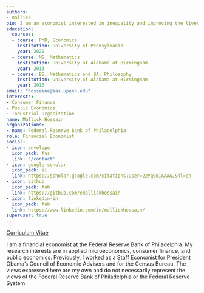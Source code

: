 ```yaml
---
authors:
- mallick
bio: I am an economist interested in inequality and improving the lives of those around me.
education:
  courses:
  - course: PhD, Economics
    institution: University of Pennsylvania
    year: 2020
  - course: MS, Mathematics
    institution: University of Alabama at Birmingham
    year: 2013
  - course: BS, Mathematics and BA, Philosophy 
    institution: University of Alabama at Birmingham
    year: 2013
email: "hossaine@sas.upenn.edu"
interests:
- Consumer Finance
- Public Economics
- Industrial Organization
name: Mallick Hossain
organizations:  
- name: Federal Reserve Bank of Philadelphia
role: Financial Economist
social:
- icon: envelope
  icon_pack: fas
  link: '/contact'
- icon: google-scholar
  icon_pack: ai
  link: https://scholar.google.com/citations?user=22Vq08IAAAAJ&hl=en
- icon: github
  icon_pack: fab
  link: https://github.com/emallickhossain
- icon: linkedin-in
  icon_pack: fab
  link: https://www.linkedin.com/in/mallickhossain/
superuser: true
---
```


[Curriculum Vitae](/files/HossainCV.pdf)

I am a financial economist at the Federal Reserve Bank of Philadelphia. My research interests are in applied microeconomics, consumer finance, and public economics. Previously, I worked as a Staff Economist for President Obama’s Council of Economic Advisers and for the Census Bureau. The views expressed here are my own and do not necessarily represent the views of the Federal Reserve Bank of Philadelphia or the Federal Reserve System. 
